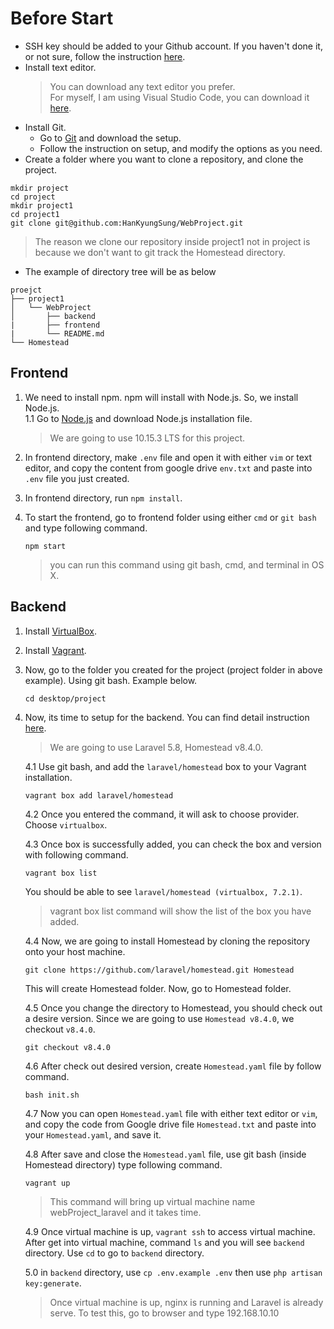 # Before Start
* SSH key should be added to your Github account. If you haven't done it, or not sure, follow the instruction [here](https://help.github.com/en/articles/adding-a-new-ssh-key-to-your-github-account).
* Install text editor.
	> You can download any text editor you prefer.   
	> For myself, I am using Visual Studio Code, you can download it [here](https://code.visualstudio.com/).
* Install Git.  
   * Go to [Git](https://git-scm.com/download/win) and download the setup.   
   * Follow the instruction on setup, and modify the options as you need.
* Create a folder where you want to clone a repository, and clone the project. 
```
mkdir project
cd project
mkdir project1
cd project1
git clone git@github.com:HanKyungSung/WebProject.git
```
> The reason we clone our repository inside project1 not in project is because we don't want to git track the Homestead directory.
* The example of directory tree will be as below   
```
proejct
├── project1
│   └── WebProject
│       ├── backend
|		├── frontend
|       └── README.md
└── Homestead
```


## Frontend

1. We need to install npm. npm will install with Node.js. So, we install Node.js.   
   1.1 Go to [Node.js](https://nodejs.org/en/) and download Node.js installation file.
   > We are going to use 10.15.3 LTS for this project.   

2. In frontend directory, make `.env` file and open it with either `vim` or text editor, and copy the content from google drive `env.txt` and paste into `.env` file you just created.

3. In frontend directory, run `npm install`. 

4. To start the frontend, go to frontend folder using either `cmd` or `git bash` and type following command.   

	`npm start`
    > you can run this command using git bash, cmd, and terminal in OS X.

## Backend
1. Install [VirtualBox](https://www.virtualbox.org/wiki/Downloads).
2. Install [Vagrant](https://www.vagrantup.com/downloads.html).
3. Now, go to the folder you created for the project (project folder in above example). Using git bash. Example below.   
	
    `cd desktop/project`
  
4. Now, its time to setup for the backend. You can find detail instruction [here](https://laravel.com/docs/5.8/homestead).
	> We are going to use Laravel 5.8, Homestead v8.4.0.   
   
   4.1 Use git bash, and add the `laravel/homestead` box to your Vagrant installation.    
   
   `vagrant box add laravel/homestead`  
   
   4.2 Once you entered the command, it will ask to choose provider. Choose `virtualbox`.
   
   4.3 Once box is successfully added, you can check the box and version with following command.  
   
   `vagrant box list`
   
   You should be able to see `laravel/homestead (virtualbox, 7.2.1)`.   
   > vagrant box list command will show the list of the box you have added.   
   
   4.4 Now, we are going to install Homestead by cloning the repository onto your host machine.  
   
   `git clone https://github.com/laravel/homestead.git Homestead`   
   
   This will create Homestead folder. Now, go to Homestead folder. 
   
   4.5 Once you change the directory to Homestead, you should check out a desire version. Since we are going to use `Homestead v8.4.0`, we checkout `v8.4.0`.   
   
   `git checkout v8.4.0`  
   
   4.6 After check out desired version, create `Homestead.yaml` file by follow command.   
   
   `bash init.sh`
   
   4.7 Now you can open `Homestead.yaml` file with either text editor or `vim`, and copy the code from Google drive file `Homestead.txt` and paste into your `Homestead.yaml`, and save it. 
   
   4.8 After save and close the `Homestead.yaml` file, use git bash (inside Homestead directory) type following command.    
   
   `vagrant up`
   
   > This command will bring up virtual machine name webProject_laravel and it takes time.
   
   4.9 Once virtual machine is up, `vagrant ssh` to access virtual machine. After get into virtual machine, command `ls` and you will see `backend` directory. Use `cd` to go to `backend` directory.
   
   5.0 in `backend` directory, use `cp .env.example .env` then use `php artisan key:generate`.

   > Once virtual machine is up, nginx is running and Laravel is already serve. To test this, go to browser and type 192.168.10.10

   
